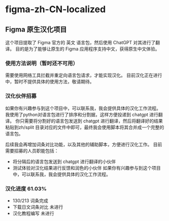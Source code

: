 # figma-zh-CN-localized
## Figma 原生汉化项目

这个项目提取了 Figma 官方的 英文 语言包，然后使用 ChatGPT 对其进行了翻译。
目的是为了能够让原生的 Figma 应用程序支持中文，获得原生中文体验。

### 使用方法说明（暂时还不可用）
需要使用网络工具拦截并重定向语言包请求，才能实现汉化。
目前汉化正在进行中，暂时不提供具体的使用方法，敬请期待。

### 汉化伙伴招募
如果你有兴趣参与到这个项目中，可以联系我，我会提供具体的汉化工作流程。
我使用了python对语言包进行了排序和分割据，这样方便投递到 chatgpt 进行翻译。
你只需要将分割好的语言包发送到 chatgpt 进行翻译，然后将翻译好的结果粘贴到zh/split 目录对应的文件中即可，最终我会使用脚本将其合并成一个完整的语言包。

后续我会再增加词条对比功能，以及其他的辅助脚本，方便进行汉化工作。
目前需要招募的人员职能包括：
- 将分隔后的语言包发送到 chatgpt 进行翻译的小伙伴
- 测试体验对汉化结果进行反馈和润色的小伙伴
如果你有兴趣参与到这个项目中，可以联系我，我会提供具体的汉化工作流程。

### 汉化进度 61.03%
- 130/213 词条完成
- 下载日文词条对比 未进行
- 汉化教程编写 未进行